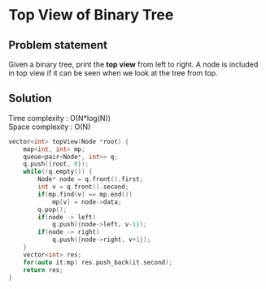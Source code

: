 # Top View of Binary Tree

## Problem statement

Given a binary tree, print the **top view** from left to right.
A node is included in top view if it can be seen when we look at the tree from top.

## Solution

Time complexity : O(N\*log(N))  
Space complexity : O(N)

```cpp
vector<int> topView(Node *root) {
    map<int, int> mp;
    queue<pair<Node*, int>> q;
    q.push({root, 0});
    while(!q.empty()) {
        Node* node = q.front().first;
        int v = q.front().second;
        if(mp.find(v) == mp.end())
            mp[v] = node->data;
        q.pop();
        if(node -> left)
            q.push({node->left, v-1});
        if(node -> right)
            q.push({node->right, v+1});
    }
    vector<int> res;
    for(auto it:mp) res.push_back(it.second);
    return res;
}
```
